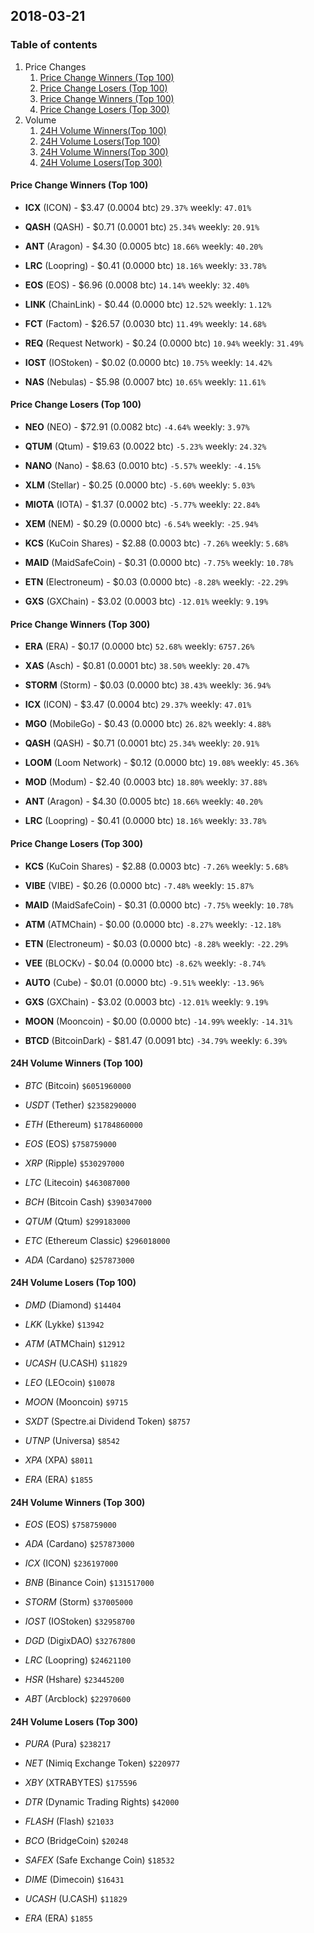 ## 2018-03-21
### Table of contents
1. Price Changes
	1. [Price Change Winners (Top 100)](#price-change-winners-top-100)
	2. [Price Change Losers (Top 100)](#price-change-losers-top-100)
	1. [Price Change Winners (Top 100)](#price-change-winners-top-300)
	2. [Price Change Losers (Top 300)](#price-change-losers-top-300)
2. Volume
	1. [24H Volume Winners(Top 100)](#24h-volume-winners-top-100)
	2. [24H Volume Losers(Top 100)](#24h-volume-losers-top-100)
	1. [24H Volume Winners(Top 300)](#24h-volume-winners-top-300)
	2. [24H Volume Losers(Top 300)](#24h-volume-losers-top-300)

#### Price Change Winners (Top 100)
* **ICX** (ICON) - $3.47 (0.0004 btc) `29.37%` weekly: `47.01%`

* **QASH** (QASH) - $0.71 (0.0001 btc) `25.34%` weekly: `20.91%`

* **ANT** (Aragon) - $4.30 (0.0005 btc) `18.66%` weekly: `40.20%`

* **LRC** (Loopring) - $0.41 (0.0000 btc) `18.16%` weekly: `33.78%`

* **EOS** (EOS) - $6.96 (0.0008 btc) `14.14%` weekly: `32.40%`

* **LINK** (ChainLink) - $0.44 (0.0000 btc) `12.52%` weekly: `1.12%`

* **FCT** (Factom) - $26.57 (0.0030 btc) `11.49%` weekly: `14.68%`

* **REQ** (Request Network) - $0.24 (0.0000 btc) `10.94%` weekly: `31.49%`

* **IOST** (IOStoken) - $0.02 (0.0000 btc) `10.75%` weekly: `14.42%`

* **NAS** (Nebulas) - $5.98 (0.0007 btc) `10.65%` weekly: `11.61%`


#### Price Change Losers (Top 100)
* **NEO** (NEO) - $72.91 (0.0082 btc) `-4.64%` weekly: `3.97%`

* **QTUM** (Qtum) - $19.63 (0.0022 btc) `-5.23%` weekly: `24.32%`

* **NANO** (Nano) - $8.63 (0.0010 btc) `-5.57%` weekly: `-4.15%`

* **XLM** (Stellar) - $0.25 (0.0000 btc) `-5.60%` weekly: `5.03%`

* **MIOTA** (IOTA) - $1.37 (0.0002 btc) `-5.77%` weekly: `22.84%`

* **XEM** (NEM) - $0.29 (0.0000 btc) `-6.54%` weekly: `-25.94%`

* **KCS** (KuCoin Shares) - $2.88 (0.0003 btc) `-7.26%` weekly: `5.68%`

* **MAID** (MaidSafeCoin) - $0.31 (0.0000 btc) `-7.75%` weekly: `10.78%`

* **ETN** (Electroneum) - $0.03 (0.0000 btc) `-8.28%` weekly: `-22.29%`

* **GXS** (GXChain) - $3.02 (0.0003 btc) `-12.01%` weekly: `9.19%`


#### Price Change Winners (Top 300)
* **ERA** (ERA) - $0.17 (0.0000 btc) `52.68%` weekly: `6757.26%`

* **XAS** (Asch) - $0.81 (0.0001 btc) `38.50%` weekly: `20.47%`

* **STORM** (Storm) - $0.03 (0.0000 btc) `38.43%` weekly: `36.94%`

* **ICX** (ICON) - $3.47 (0.0004 btc) `29.37%` weekly: `47.01%`

* **MGO** (MobileGo) - $0.43 (0.0000 btc) `26.82%` weekly: `4.88%`

* **QASH** (QASH) - $0.71 (0.0001 btc) `25.34%` weekly: `20.91%`

* **LOOM** (Loom Network) - $0.12 (0.0000 btc) `19.08%` weekly: `45.36%`

* **MOD** (Modum) - $2.40 (0.0003 btc) `18.80%` weekly: `37.88%`

* **ANT** (Aragon) - $4.30 (0.0005 btc) `18.66%` weekly: `40.20%`

* **LRC** (Loopring) - $0.41 (0.0000 btc) `18.16%` weekly: `33.78%`


#### Price Change Losers (Top 300)
* **KCS** (KuCoin Shares) - $2.88 (0.0003 btc) `-7.26%` weekly: `5.68%`

* **VIBE** (VIBE) - $0.26 (0.0000 btc) `-7.48%` weekly: `15.87%`

* **MAID** (MaidSafeCoin) - $0.31 (0.0000 btc) `-7.75%` weekly: `10.78%`

* **ATM** (ATMChain) - $0.00 (0.0000 btc) `-8.27%` weekly: `-12.18%`

* **ETN** (Electroneum) - $0.03 (0.0000 btc) `-8.28%` weekly: `-22.29%`

* **VEE** (BLOCKv) - $0.04 (0.0000 btc) `-8.62%` weekly: `-8.74%`

* **AUTO** (Cube) - $0.01 (0.0000 btc) `-9.51%` weekly: `-13.96%`

* **GXS** (GXChain) - $3.02 (0.0003 btc) `-12.01%` weekly: `9.19%`

* **MOON** (Mooncoin) - $0.00 (0.0000 btc) `-14.99%` weekly: `-14.31%`

* **BTCD** (BitcoinDark) - $81.47 (0.0091 btc) `-34.79%` weekly: `6.39%`


#### 24H Volume Winners (Top 100)
* *BTC* (Bitcoin) `$6051960000`

* *USDT* (Tether) `$2358290000`

* *ETH* (Ethereum) `$1784860000`

* *EOS* (EOS) `$758759000`

* *XRP* (Ripple) `$530297000`

* *LTC* (Litecoin) `$463087000`

* *BCH* (Bitcoin Cash) `$390347000`

* *QTUM* (Qtum) `$299183000`

* *ETC* (Ethereum Classic) `$296018000`

* *ADA* (Cardano) `$257873000`


#### 24H Volume Losers (Top 100)
* *DMD* (Diamond) `$14404`

* *LKK* (Lykke) `$13942`

* *ATM* (ATMChain) `$12912`

* *UCASH* (U.CASH) `$11829`

* *LEO* (LEOcoin) `$10078`

* *MOON* (Mooncoin) `$9715`

* *SXDT* (Spectre.ai Dividend Token) `$8757`

* *UTNP* (Universa) `$8542`

* *XPA* (XPA) `$8011`

* *ERA* (ERA) `$1855`


#### 24H Volume Winners (Top 300)
* *EOS* (EOS) `$758759000`

* *ADA* (Cardano) `$257873000`

* *ICX* (ICON) `$236197000`

* *BNB* (Binance Coin) `$131517000`

* *STORM* (Storm) `$37005000`

* *IOST* (IOStoken) `$32958700`

* *DGD* (DigixDAO) `$32767800`

* *LRC* (Loopring) `$24621100`

* *HSR* (Hshare) `$23445200`

* *ABT* (Arcblock) `$22970600`


#### 24H Volume Losers (Top 300)
* *PURA* (Pura) `$238217`

* *NET* (Nimiq Exchange Token) `$220977`

* *XBY* (XTRABYTES) `$175596`

* *DTR* (Dynamic Trading Rights) `$42000`

* *FLASH* (Flash) `$21033`

* *BCO* (BridgeCoin) `$20248`

* *SAFEX* (Safe Exchange Coin) `$18532`

* *DIME* (Dimecoin) `$16431`

* *UCASH* (U.CASH) `$11829`

* *ERA* (ERA) `$1855`

